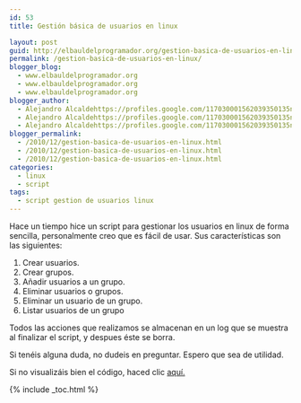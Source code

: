 ```yaml
---
id: 53
title: Gestión básica de usuarios en linux

layout: post
guid: http://elbauldelprogramador.org/gestion-basica-de-usuarios-en-linux/
permalink: /gestion-basica-de-usuarios-en-linux/
blogger_blog:
  - www.elbauldelprogramador.org
  - www.elbauldelprogramador.org
  - www.elbauldelprogramador.org
blogger_author:
  - Alejandro Alcaldehttps://profiles.google.com/117030001562039350135noreply@blogger.com
  - Alejandro Alcaldehttps://profiles.google.com/117030001562039350135noreply@blogger.com
  - Alejandro Alcaldehttps://profiles.google.com/117030001562039350135noreply@blogger.com
blogger_permalink:
  - /2010/12/gestion-basica-de-usuarios-en-linux.html
  - /2010/12/gestion-basica-de-usuarios-en-linux.html
  - /2010/12/gestion-basica-de-usuarios-en-linux.html
categories:
  - linux
  - script
tags:
  - script gestion de usuarios linux
---
```

Hace un tiempo hice un script para gestionar los usuarios en linux de forma sencilla, personalmente creo que es fácil de usar. Sus características son las siguientes:

  1. Crear usuarios.
  2. Crear grupos.
  3. Añadir usuarios a un grupo.
  4. Eliminar usuarios o grupos.
  5. Eliminar un usuario de un grupo.
  6. Listar usuarios de un grupo

  
<!--more-->

Todos las acciones que realizamos se almacenan en un log que se muestra al finalizar el script, y despues éste se borra.

Si tenéis alguna duda, no dudeis en preguntar. Espero que sea de utilidad.

Si no visualizáis bien el código, haced clic [aquí.][1]





 [1]: http://pastebin.com/2UbqU3Yk

{% include _toc.html %}
